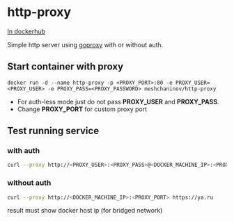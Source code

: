 # http-proxy

[In dockerhub](https://hub.docker.com/r/meshchaninov/http-proxy)

Simple http server using [goproxy](https://github.com/elazarl/goproxy) with or without auth.

## Start container with proxy
```shell
docker run -d --name http-proxy -p <PROXY_PORT>:80 -e PROXY_USER=<PROXY_USER> -e PROXY_PASS=<PROXY_PASSWORD> meshchaninov/http-proxy
```

- For auth-less mode just do not pass **PROXY_USER** and **PROXY_PASS**.  
- Change **PROXY_PORT** for custom proxy port

## Test running service
### with auth
```bash
curl --proxy http://<PROXY_USER>:<PROXY_PASS>@<DOCKER_MACHINE_IP>:<PROXY_PORT> https://ya.ru 
```
### without auth
```bash
curl --proxy http://<DOCKER_MACHINE_IP>:<PROXY_PORT> https://ya.ru 
```
result must show docker host ip (for bridged network)
